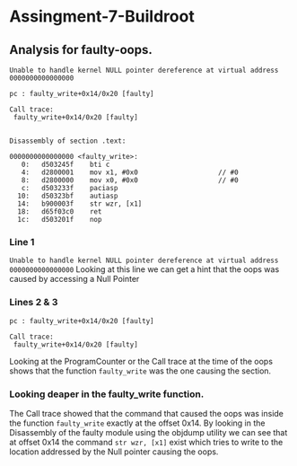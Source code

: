 # Assingment-7-Buildroot
## Analysis for faulty-oops.


```
Unable to handle kernel NULL pointer dereference at virtual address 0000000000000000

pc : faulty_write+0x14/0x20 [faulty]

Call trace:
 faulty_write+0x14/0x20 [faulty]


Disassembly of section .text:

0000000000000000 <faulty_write>:
   0:	d503245f 	bti	c
   4:	d2800001 	mov	x1, #0x0                   	// #0
   8:	d2800000 	mov	x0, #0x0                   	// #0
   c:	d503233f 	paciasp
  10:	d50323bf 	autiasp
  14:	b900003f 	str	wzr, [x1]
  18:	d65f03c0 	ret
  1c:	d503201f 	nop

```

### Line 1
`Unable to handle kernel NULL pointer dereference at virtual address 0000000000000000`
Looking at this line we can get a hint that the oops was caused by accessing a Null Pointer

### Lines 2 & 3
```
pc : faulty_write+0x14/0x20 [faulty]

Call trace:
 faulty_write+0x14/0x20 [faulty]
```

Looking at the ProgramCounter or the Call trace at the time of the oops shows that the function `faulty_write` was the one causing the section.

### Looking deaper in the faulty_write function.
The Call trace showed that the command that caused the oops was inside the function `faulty_write` exactly at the offset 0x14.
By looking in the Disassembly of the faulty module using the objdump utility we can see that at offset 0x14 the command 
`str wzr, [x1]` exist which tries to write to the location addressed by the Null pointer causing the oops.

